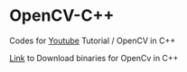 # OpenCV-C++

Codes for [Youtube](https://www.youtube.com/watch?v=2FYm3GOonhk) Tutorial / OpenCV in C++

[Link](https://github.com/opencv/opencv/releases) to Download binaries for OpenCv in C++
